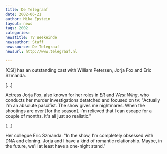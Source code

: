 ```yaml
---
title: De Telegraaf
date: 2002-06-21
author: Mika Epstein
layout: news
tags: 2002
categories:
newstitle: TV Weekeinde  
newsauthor: Staff  
newssource: De Telegraaf  
newsurl: http://www.telegraaf.nl  

---
```


[CSI] has an outstanding cast with William Petersen, Jorja Fox and Eric Szmanda.

[...]

Actress Jorja Fox, also known for her roles in *ER* and *West Wing*, who conducts her murder investigations detatched and focused on tv: "Actually I'm an absolute pascifist. The show gives me nightmares. When the shootings are over [for the season]. I'm relieved that I can escape for a couple of months. It's all just so realistic."

[...]

Her collegue Eric Szmanda: "In the show, I'm completely obsessed with DNA and cloning. Jorja and I have a kind of romantic relationship. Maybe, in the future, we'll at least have a one-night stand."
